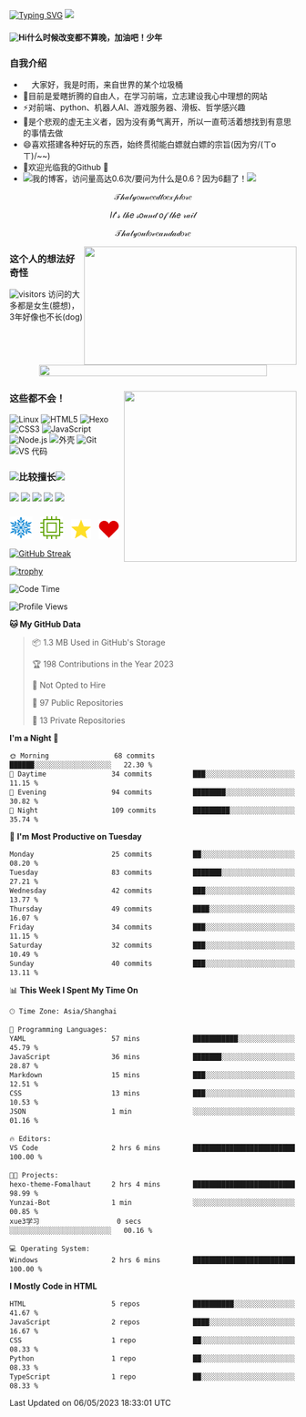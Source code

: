 [![Typing SVG](https://readme-typing-svg.demolab.com/?lines=蛇蛇没饭吃系列😅;🐍:我饿死了🥺)](https://git.io/typing-svg)
![](https://frends.noesis.buzz/assets/github-contribution-grid-snake.svg)

####  <img src="https://s1.vika.cn/space/2023/04/15/d2b7d1cfed5446c79163ffbbbd9f9e2f" alt="Hi" width="42" />什么时候改变都不算晚，加油吧！少年

### 自我介绍
- <div><img  src="https://s1.vika.cn/space/2023/04/07/c2dd81d83540465b8e90844b9be8bd0f" width="15" height="100%" / >大家好，我是时雨，来自世界的某个垃圾桶</div>
- 🌱目前是爱瞎折腾的自由人，在学习前端，立志建设我心中理想的网站
- ⚡对前端、python、机器人AI、游戏服务器、滑板、哲学感兴趣
- 🤔是个悲观的虚无主义者，因为没有勇气离开，所以一直苟活着想找到有意思的事情去做
- 😄喜欢搭建各种好玩的东西，始终贯彻能白嫖就白嫖的宗旨(因为穷/(ㄒoㄒ)/~~)
- 💬欢迎光临我的Github 🍧
- [![](https://img.shields.io/badge/%E5%8D%9A%E5%AE%A2-noesis.love-ffffff?logo=Hugo)](https://noesis.love)我的博客，访问量高达0.6次/要问为什么是0.6？因为6翻了！<img height="40" src="https://raw.githubusercontent.com/innng/innng/master/assets/kyubey.gif"/>

<div align="center">
<p>𝒯𝒽𝒶𝓉𝓎𝑜𝓊𝓃𝑒𝑒𝒹𝓉𝑜𝑒𝓍𝓅𝓁𝑜𝓇𝑒</p>
  <p>𝐼𝓉'𝓈 𝓉𝒽𝑒 𝓈𝑜𝓊𝓃𝒹 𝑜𝒻 𝓉𝒽𝑒 𝓇𝒶𝒾𝓁</p>
   <p>𝒯𝒽𝒶𝓉𝓎𝑜𝓊𝓁𝑜𝓋𝑒𝒶𝓃𝒹𝒶𝒹𝑜𝓇𝑒</p>
  <img src="https://i.imgur.com/KXx0cCx.gif" align="right" width="373.5px" height="208.5px">
 </div>
 

### 这个人的想法好奇怪
![visitors](https://visitor-badge.glitch.me/badge?page_id=https://noesis.love/&left_color=green&right_color=red)
 访问的大多都是女生(臆想)，3年好像也不长(dog)
<div align="center"><img src="https://s1.vika.cn/space/2023/04/15/4ea05160d5374abfabb9f08f933ec122" width="400" height="100%" ></div>

###  <div align="center">
<img height="300" src="https://s1.vika.cn/space/2023/04/16/39043d84da884fd2a8be7e7db1ac3235" align="right" width="303.5px" height="138.5px">
  </div>

### 这些都不会！
![Linux](https://img.shields.io/badge/-Linux-%23fcc624?style=flat&logo=Linux&logoColor=242424)
![HTML5](https://img.shields.io/badge/-HTML5-%23E34C26?style=flat&logo=html5&logoColor=ffffff)
![Hexo](https://img.shields.io/badge/-Hexo-%230e83cd?style=flat&logo=Hexo&logoColor=ffffff)\
![CSS3](https://img.shields.io/badge/-CSS3-%23197CBE?style=flat&logo=css3)
![JavaScript](https://img.shields.io/badge/-JavaScript-%23F7DF1C?style=flat&logo=javascript&logoColor=000000&labelColor=%23ECD83E&color=%23ECD83E)
![Node.js](https://img.shields.io/badge/-Node.js-%23579050?style=flat&logo=node.js&logoColor=ffffff)
![外壳](https://img.shields.io/badge/-Shell-%2389E051?style=flat&logo=powershell&logoColor=ffffff)
![Git](https://img.shields.io/badge/-Git-%23ED5A47?style=flat&logo=git&logoColor=%23ffffff)
![VS 代码](https://img.shields.io/badge/-VSCode-%230066B8?style=flat&logo=visual-studio-code)

### <img src="https://media.giphy.com/media/WUlplcMpOCEmTGBtBW/giphy.gif" width="30">比较擅长<img src="https://media.giphy.com/media/WUlplcMpOCEmTGBtBW/giphy.gif" width="30">
![](https://s1.vika.cn/space/2023/04/23/369610bb25514f28bacbf61d29fdd692)
![](https://s1.vika.cn/space/2023/04/23/b095b8cc3a014f3b8240fcdbc19b0e68)
![](https://s1.vika.cn/space/2023/04/23/bccf7dc05bfa4bcdabdbafeaa06ca462)
![](https://s1.vika.cn/space/2023/04/23/0a948d7c479d4222b76d3bd7f7fdfe26)
![](https://s1.vika.cn/space/2023/04/23/da9516973d6444739a91e3bcf594cc6a)
###
<a href='https://archiveprogram.github.com/'><img src='https://raw.githubusercontent.com/acervenky/animated-github-badges/master/assets/acbadge.gif' width='40' height='40'></a> <a href='https://docs.github.com/en/developers'><img src='https://raw.githubusercontent.com/acervenky/animated-github-badges/master/assets/devbadge.gif' width='40' height='40'></a> <a href='https://stars.github.com/'><img src='https://raw.githubusercontent.com/acervenky/animated-github-badges/master/assets/starbadge.gif' width='35' height='35'></a> <a href='https://docs.github.com/en/github/supporting-the-open-source-community-with-github-sponsors'><img src='https://raw.githubusercontent.com/acervenky/animated-github-badges/master/assets/sponsorbadge.gif' width='35' height='35'></a>

[![GitHub Streak](https://streak-stats.demolab.com?user=NOeSIS-yu&theme=radical&hide_border=%E9%94%99%E8%AF%AF%E7%9A%84&border_radius=3&locale=zh_Hans&date_format=j%2Fn%5B%2FY%5D)](https://git.io/streak-stats)

[![trophy](https://github-profile-trophy.vercel.app/?username=ryo-ma)](https://github.com/ryo-ma/github-profile-trophy) 
   
<!--START_SECTION:waka-->
![Code Time](http://img.shields.io/badge/Code%20Time-32%20hrs%2042%20mins-blue)

![Profile Views](http://img.shields.io/badge/Profile%20Views-10-blue)

**🐱 My GitHub Data** 

> 📦 1.3 MB Used in GitHub's Storage 
 > 
> 🏆 198 Contributions in the Year 2023
 > 
> 🚫 Not Opted to Hire
 > 
> 📜 97 Public Repositories 
 > 
> 🔑 13 Private Repositories 
 > 
**I'm a Night 🦉** 

```text
🌞 Morning                68 commits          ██████░░░░░░░░░░░░░░░░░░░   22.30 % 
🌆 Daytime                34 commits          ███░░░░░░░░░░░░░░░░░░░░░░   11.15 % 
🌃 Evening                94 commits          ████████░░░░░░░░░░░░░░░░░   30.82 % 
🌙 Night                  109 commits         █████████░░░░░░░░░░░░░░░░   35.74 % 
```
📅 **I'm Most Productive on Tuesday** 

```text
Monday                   25 commits          ██░░░░░░░░░░░░░░░░░░░░░░░   08.20 % 
Tuesday                  83 commits          ███████░░░░░░░░░░░░░░░░░░   27.21 % 
Wednesday                42 commits          ███░░░░░░░░░░░░░░░░░░░░░░   13.77 % 
Thursday                 49 commits          ████░░░░░░░░░░░░░░░░░░░░░   16.07 % 
Friday                   34 commits          ███░░░░░░░░░░░░░░░░░░░░░░   11.15 % 
Saturday                 32 commits          ███░░░░░░░░░░░░░░░░░░░░░░   10.49 % 
Sunday                   40 commits          ███░░░░░░░░░░░░░░░░░░░░░░   13.11 % 
```


📊 **This Week I Spent My Time On** 

```text
🕑︎ Time Zone: Asia/Shanghai

💬 Programming Languages: 
YAML                     57 mins             ███████████░░░░░░░░░░░░░░   45.79 % 
JavaScript               36 mins             ███████░░░░░░░░░░░░░░░░░░   28.87 % 
Markdown                 15 mins             ███░░░░░░░░░░░░░░░░░░░░░░   12.51 % 
CSS                      13 mins             ███░░░░░░░░░░░░░░░░░░░░░░   10.53 % 
JSON                     1 min               ░░░░░░░░░░░░░░░░░░░░░░░░░   01.16 % 

🔥 Editors: 
VS Code                  2 hrs 6 mins        █████████████████████████   100.00 % 

🐱‍💻 Projects: 
hexo-theme-Fomalhaut     2 hrs 4 mins        █████████████████████████   98.99 % 
Yunzai-Bot               1 min               ░░░░░░░░░░░░░░░░░░░░░░░░░   00.85 % 
xue3学习                   0 secs              ░░░░░░░░░░░░░░░░░░░░░░░░░   00.16 % 

💻 Operating System: 
Windows                  2 hrs 6 mins        █████████████████████████   100.00 % 
```

**I Mostly Code in HTML** 

```text
HTML                     5 repos             ██████████░░░░░░░░░░░░░░░   41.67 % 
JavaScript               2 repos             ████░░░░░░░░░░░░░░░░░░░░░   16.67 % 
CSS                      1 repo              ██░░░░░░░░░░░░░░░░░░░░░░░   08.33 % 
Python                   1 repo              ██░░░░░░░░░░░░░░░░░░░░░░░   08.33 % 
TypeScript               1 repo              ██░░░░░░░░░░░░░░░░░░░░░░░   08.33 % 
```




 Last Updated on 06/05/2023 18:33:01 UTC
<!--END_SECTION:waka-->  



